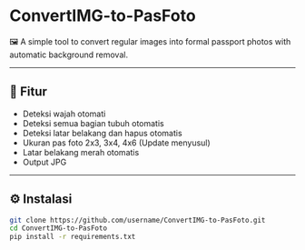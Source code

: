 # ConvertIMG-to-PasFoto

🖼️ A simple tool to convert regular images into formal passport photos with automatic background removal.

---

## 🚀 Fitur

- Deteksi wajah otomati
- Deteksi semua bagian tubuh otomatis
- Deteksi latar belakang dan hapus otomatis
- Ukuran pas foto 2x3, 3x4, 4x6 (Update menyusul)
- Latar belakang merah otomatis
- Output JPG

---

## ⚙️ Instalasi

```bash
git clone https://github.com/username/ConvertIMG-to-PasFoto.git
cd ConvertIMG-to-PasFoto
pip install -r requirements.txt
```
